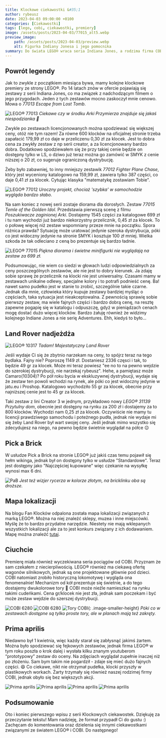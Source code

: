 ```yaml
---
title: Klockowe ciekawostki &#35;1
author: rybeusz
date: 2023-04-03 09:00:00 +0100
categories: [Ciekawostki]
tags: [lego, cobi, ciekawostki, premiery]
image: /assets/posts/2023-04-03/77015_alt5.webp
preview_image:
    path: /assets/posts/2023-04-03/preview.webp
    alt: Figurka Indiany Jonesa i jego pomocnika
summary: Do świata LEGO® wraca seria Indiana Jones, a rodzima firma COBI wprowadza do oferty kolekcję pociągów! Znajdzie się też coś dla fanów Castle i motoryzacji. Na koniec podsumowanie żartów prima aprilisowych 😄
---
```

## Powrót legendy
Jak to zwykle z początkiem miesiąca bywa, mamy kolejne klockowe premiery ze strony LEGO®.
Po 14 latach znów w ofercie pojawiają się zestawy z serii Indiana Jones, co ma związek z nadchodzącym filmem o jego przygodach.
Jeden z tych zestawów mocno zaskoczył mnie cenowo. Mowa o _77013 Escape from Lost Tomb_.

![LEGO® 77013](/assets/posts/2023-04-03/77013_alt1.webp "LEGO® 77013")
_Ciekawe czy w środku Arki Przymierza znajduje się jakaś niespodzianka 🧐_

Zwykle po zestawach licencjonowanych można spodziewać się większej ceny, otóż nie tym razem! Za równe 600 klocków na oficjalnej stronie trzeba zapałacić 179,99 zł co daje w przeliczenu 0,30 zł za klocek. Jest to dobra cena za zwykły zestaw z np serii creator, a za licencjonowany bardzo dobra. Dodatkowo spodziewałem się że przy takiej cenie będzie on dostępny tylko w LS, o dziwo już teraz można go zamówić w SMYK z cenie niższej o 20 zł, co sugeruje ograniczoną dystrybucję.

Żeby było zabawniej, to inny mniejszy zestawik _77012 Fighter Plane Chase_, który jest wyceniony katalogowo na 159,99 zł, zawiera tylko 387 części, co daje 0,41 zł za klocek.
Cytując klasyka "matematykę zostawiam Tobie".

![LEGO® 77012](/assets/posts/2023-04-03/77012_alt1.webp "LEGO® 77012")
_Uroczny projekt, chociaż 'szybka' w samochodzie wygląda bardzo słabo._

Na sam koniec z nowej serii zostaje diorama dla dorosłych. Zestaw _77015 Temle of the Golden Idol_. Przedstawia pierwszą scenę z filmu _Poszukiwacze zaginionej Arki_.
Dostajemy 1545 części za katalogowe 699 zł i tu nam wychodzi już bardzo niekorzystny przelicznik, 0,45 zł za klocek. To o połowę więcej niż zestaw wspomniany przeze mnie na początku. Spora różnica prawda? Sytuację może uratować jedynie szeroka dystrybucja, póki co jest widoczny jedynie na stronie SMYK i kosztuje 100 zł mniej. Wielka szkoda że tak odleciano z ceną bo prezentuje się bardzo ładnie.

![LEGO® 77015](/assets/posts/2023-04-03/77015_alt1.webp "LEGO® 77015")
_Piękna diorama i świetne minifigurki nie wyglądają na zestaw za 699 zł._

Podsumowując, nie wiem co siedzi w głowach ludzi odpowiedzialnych za ceny poszczególnych zestawów, ale nie jest to dobry kierunek. Ja zdaję sobie sprawę że przelicznik na klocki nie jest uniwersalny. Czasami mamy w zestawach unikalne odlewy, specjalne kolory i to potrafi podnieść cenę. Ba! nawet samo pudełko jest w stanie to zrobić, szczególnie takie czarne. Jednak dla mnie, człowieka który kupuje zestawy bardziej myśląc o częściach, taka sytuacja jest nieakceptowalna. Z pewnością sprawię sobie pierwszy zestaw, ma wiele fajnych części i bardzo dobrą cenę, na resztę zapewne pogapię się w katalogu i odpuszczę, gdyż w pieniądzach cenach mogę dostać dużo więcej klocków. Bardzo żałuję również że widzimy kolejnego Indiane Jones a nie serię Adventures. Ehh, kiedyś to było...

## Land Rover nadjeżdża
![LEGO® 10317](/assets/posts/2023-04-03/10317_alt1.webp "LEGO® 10317")
_Tadam! Majestatyczny Land Rover_

Jeśli wydaje Ci się że zbytnio narzekam na ceny, to spójrz teraz na tego bydlaka. Fajny nie? Poproszę 1149 zł. Dostaniesz 2336 częsci i tak, to będzie 49 gr za klocek. Może mi teraz powiesz "ee no to na pewno wejdzie do szerokiej dystrybucji, nie narzekaj rybeusz". Hehe, a pamiętasz może Camaro(10304)? Po pół roku bycia w ekskluzywnej dystrybucji, wydaje się że zestaw ten powoli wchodzi na rynek, ale póki co jest widoczny jedynie w jatu.eu i Proshop. Katalogowo wychodziło 55 gr za klocek, obecnie przy najniższej cenie jest to 45 gr za klocek.

Taki zestaw z lini Creator 3 w jednym, przykładowo nowy _LEGO® 31139 Przytulny dom_, obecnie jest dostępny na rynku za 200 zł i dostajemy za to 800 klocków. Wychodzi nam 0,25 zł za klocek. Oczywiście nie mamy tu licencji prawdziwego samochodu i poteżnego pudła, jednak nie wydaje mi się żeby Land Rover był wart swojej ceny. Jeśli jednak mimo wszystko się zdecydujesz na niego, na pewno będzie świetnie wyglądał na półce 😉

## Pick a Brick
W usłudze Pick a Brick na stronie LEGO® już jakiś czas temu pojawił się hełm wikinga, jednak był on dostępny tylko w usłudze "Standardowe". Teraz jest dostępny jako "Najczęściej kupowane" więc czekanie na wysyłkę wynosi max 6 dni.

![PaB](/assets/posts/2023-04-03/pab.PNG "Zdjęcie z serwisu LEGO® Pick a Brick")
_Jest też wizjer rycerza w kolorze złotym, na bricklinku oba są droższe._

## Mapa lokalizacji
Na blogu Fan Klocków odpalona została mapa lokalizacji związanych z marką LEGO®. Można na niej znaleźć sklepy, muzea i inne miejscówki. Myślę że to bardzo przydatne narzędzie. Niestety nie mają wklepanych wszystkich lokalizacji ale za to jest konkurs związany z ich dodawaniem. Mapę można znaleźć [tutaj](https://fanklockow.pl/mapa/).

## Ciuchcie
Premierę miała również wyczekiwana seria pociągów od COBI. Przyznam że sam czekałem z niecierpliwością. LEGO® również ma ciekawą ofertę wagonów silnikowych, jednak są one projektowane głównie pod dzieci. COBI natomiast zrobiło historyczną lokomotywę i wygląda ona fenomenalnie! Mechanizm od kół prezentuje się świetnie, a do tego dostajemy dwukolorowe tory 🤯 COBI może nieźle namieszkać na rynku takimi cudeńkami. Cena gr/klocek nie jest zła, jednak sam poczekam i być może zestaw wejdzie do szerszej dystrybucji.

![COBI 6280](/assets/posts/2023-04-03/cobi-pociag.jpg "COBI 6280")
![COBI 6280](/assets/posts/2023-04-03/cobi-pociag-1.jpg "COBI 6280")
![Tory COBI](/assets/posts/2023-04-03/cobi-tory.jpg "Tory od COBI"){: .image-smaller-height}
_Póki co w zestawach dostępne są tylko proste tory, ale w planach mają też zakręty._

## Prima aprilis

Niedawno był 1 kwietnia, więc każdy starał się zabłysnąć jakimś żartem. Można było spodziewać się fejkowych zestawów, jednak firma LEGO® w tym roku poszła o krok dalej i wysłała kilku znanym youtuberom “prototypowy” zestaw do oceny. Na zdjęciach wyglądał zupełnie inaczej niż po złożeniu. Sam bym takim nie pogardził - zdaje się mieć dużo fajnych części. 😄 Co ciekawe, nikt nie otrzymał pudełka, klocki przyszły w plastikowych workach. Żarty trzymały się również naszej rodzimej firmy COBI, jednak obyło się bez większych akcji.

<div class='images-gallery'>
    <img style='' src='/assets/posts/2023-04-03/majestic-horse-1.png' alt='Prima aprilis'/>
    <img style='' src='/assets/posts/2023-04-03/majestic-horse-2.png' alt='Prima aprilis'/>
    <img style='' src='/assets/posts/2023-04-03/cobi.PNG' alt='Prima aprilis'/>
    <img style='' src='/assets/posts/2023-04-03/cobi1.PNG' alt='Prima aprilis'/>
</div>

## Podsumowanie
Oto i koniec pierwszego wpisu z serii Klockowych ciekawostek. Dziękuję za przeczytanie tekstu! Mam nadzieję, że format przypadł Ci do gustu :) Zachęcam do komentowania oraz dzielenia się innymi ciekawostkami związanymi ze światem LEGO® i COBI. Do następnego!
